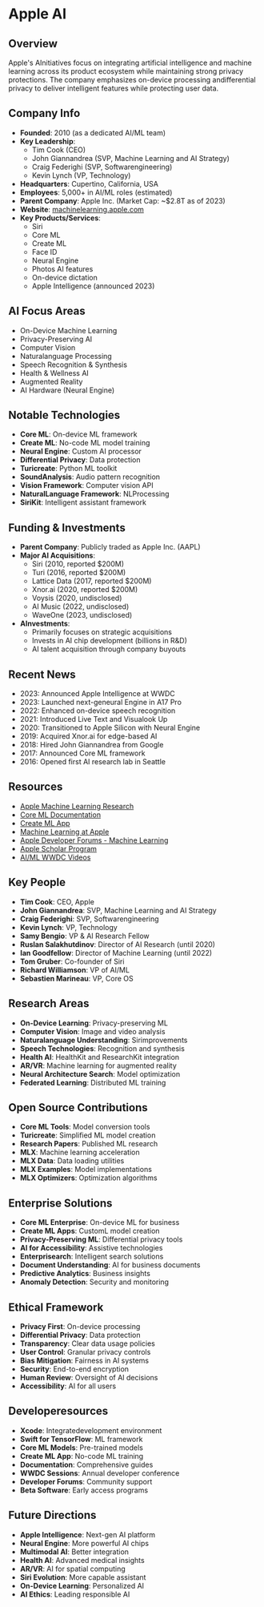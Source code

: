 # Apple AI

## Overview
Apple's AInitiatives focus on integrating artificial intelligence and machine learning across its product ecosystem while maintaining strong privacy protections. The company emphasizes on-device processing andifferential privacy to deliver intelligent features while protecting user data.

## Company Info
- **Founded**: 2010 (as a dedicated AI/ML team)
- **Key Leadership**:
  - Tim Cook (CEO)
  - John Giannandrea (SVP, Machine Learning and AI Strategy)
  - Craig Federighi (SVP, Softwarengineering)
  - Kevin Lynch (VP, Technology)
- **Headquarters**: Cupertino, California, USA
- **Employees**: 5,000+ in AI/ML roles (estimated)
- **Parent Company**: Apple Inc. (Market Cap: ~$2.8T as of 2023)
- **Website**: [machinelearning.apple.com](https://machinelearning.apple.com/)
- **Key Products/Services**:
  - Siri
  - Core ML
  - Create ML
  - Face ID
  - Neural Engine
  - Photos AI features
  - On-device dictation
  - Apple Intelligence (announced 2023)

## AI Focus Areas
- On-Device Machine Learning
- Privacy-Preserving AI
- Computer Vision
- Naturalanguage Processing
- Speech Recognition & Synthesis
- Health & Wellness AI
- Augmented Reality
- AI Hardware (Neural Engine)

## Notable Technologies
- **Core ML**: On-device ML framework
- **Create ML**: No-code ML model training
- **Neural Engine**: Custom AI processor
- **Differential Privacy**: Data protection
- **Turicreate**: Python ML toolkit
- **SoundAnalysis**: Audio pattern recognition
- **Vision Framework**: Computer vision API
- **NaturalLanguage Framework**: NLProcessing
- **SiriKit**: Intelligent assistant framework

## Funding & Investments
- **Parent Company**: Publicly traded as Apple Inc. (AAPL)
- **Major AI Acquisitions**:
  - Siri (2010, reported $200M)
  - Turi (2016, reported $200M)
  - Lattice Data (2017, reported $200M)
  - Xnor.ai (2020, reported $200M)
  - Voysis (2020, undisclosed)
  - AI Music (2022, undisclosed)
  - WaveOne (2023, undisclosed)
- **AInvestments**:
  - Primarily focuses on strategic acquisitions
  - Invests in AI chip development (billions in R&D)
  - AI talent acquisition through company buyouts

## Recent News
- 2023: Announced Apple Intelligence at WWDC
- 2023: Launched next-geneural Engine in A17 Pro
- 2022: Enhanced on-device speech recognition
- 2021: Introduced Live Text and Visualook Up
- 2020: Transitioned to Apple Silicon with Neural Engine
- 2019: Acquired Xnor.ai for edge-based AI
- 2018: Hired John Giannandrea from Google
- 2017: Announced Core ML framework
- 2016: Opened first AI research lab in Seattle

## Resources
- [Apple Machine Learning Research](https://machinelearning.apple.com/research/)
- [Core ML Documentation](https://developer.apple.com/documentation/coreml/)
- [Create ML App](https://developer.apple.com/machine-learning/create-ml/)
- [Machine Learning at Apple](https://www.apple.com/machine-learning/)
- [Apple Developer Forums - Machine Learning](https://developer.apple.com/forums/tags/machine-learning/)
- [Apple Scholar Program](https://machinelearning.apple.com/updates/introducing-apple-scholar)
- [AI/ML WWDC Videos](https://developer.apple.com/videos/machine-learning/)

## Key People
- **Tim Cook**: CEO, Apple
- **John Giannandrea**: SVP, Machine Learning and AI Strategy
- **Craig Federighi**: SVP, Softwarengineering
- **Kevin Lynch**: VP, Technology
- **Samy Bengio**: VP & AI Research Fellow
- **Ruslan Salakhutdinov**: Director of AI Research (until 2020)
- **Ian Goodfellow**: Director of Machine Learning (until 2022)
- **Tom Gruber**: Co-founder of Siri
- **Richard Williamson**: VP of AI/ML
- **Sebastien Marineau**: VP, Core OS

## Research Areas
- **On-Device Learning**: Privacy-preserving ML
- **Computer Vision**: Image and video analysis
- **Naturalanguage Understanding**: Sirimprovements
- **Speech Technologies**: Recognition and synthesis
- **Health AI**: HealthKit and ResearchKit integration
- **AR/VR**: Machine learning for augmented reality
- **Neural Architecture Search**: Model optimization
- **Federated Learning**: Distributed ML training

## Open Source Contributions
- **Core ML Tools**: Model conversion tools
- **Turicreate**: Simplified ML model creation
- **Research Papers**: Published ML research
- **MLX**: Machine learning acceleration
- **MLX Data**: Data loading utilities
- **MLX Examples**: Model implementations
- **MLX Optimizers**: Optimization algorithms

## Enterprise Solutions
- **Core ML Enterprise**: On-device ML for business
- **Create ML Apps**: CustomL model creation
- **Privacy-Preserving ML**: Differential privacy tools
- **AI for Accessibility**: Assistive technologies
- **Enterprisearch**: Intelligent search solutions
- **Document Understanding**: AI for business documents
- **Predictive Analytics**: Business insights
- **Anomaly Detection**: Security and monitoring

## Ethical Framework
- **Privacy First**: On-device processing
- **Differential Privacy**: Data protection
- **Transparency**: Clear data usage policies
- **User Control**: Granular privacy controls
- **Bias Mitigation**: Fairness in AI systems
- **Security**: End-to-end encryption
- **Human Review**: Oversight of AI decisions
- **Accessibility**: AI for all users

## Developeresources
- **Xcode**: Integratedevelopment environment
- **Swift for TensorFlow**: ML framework
- **Core ML Models**: Pre-trained models
- **Create ML App**: No-code ML training
- **Documentation**: Comprehensive guides
- **WWDC Sessions**: Annual developer conference
- **Developer Forums**: Community support
- **Beta Software**: Early access programs

## Future Directions
- **Apple Intelligence**: Next-gen AI platform
- **Neural Engine**: More powerful AI chips
- **Multimodal AI**: Better integration
- **Health AI**: Advanced medical insights
- **AR/VR**: AI for spatial computing
- **Siri Evolution**: More capable assistant
- **On-Device Learning**: Personalized AI
- **AI Ethics**: Leading responsible AI



